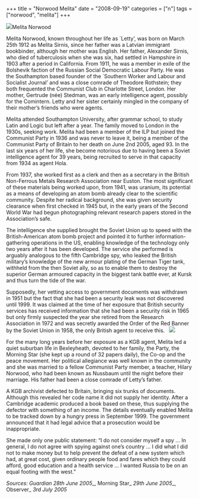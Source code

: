 +++
title = "Norwood Melita"
date = "2008-09-19"
categories = ["n"]
tags = ["norwood", "melita"]
+++

![](http://79.170.40.183/grahamstevenson.me.uk/images/stories/norwood%20melita.JPG)Melita Norwood

Melita Norwood, known throughout her life as \`Letty’, was born on March 25th 1912 as Melita Sirnis, since her father was a Latvian immigrant bookbinder, although her mother was English. Her father, Alexander Sirnis, who died of tuberculosis when she was six, had settled in Hampshire in 1903 after a period in California. From 1911, he was a member in exile of the Bolshevik faction of the Russian Social Democratic Labour Party. He was the Southampton based founder of the \`Southern Worker and Labour and Socialist Journal’ and was a close comrade of Theodore Rothstein; they both frequented the Communist Club in Charlotte Street, London. Her mother, Gertrude (née) Stedman, was an early intelligence agent, possibly for the Comintern. Letty and her sister certainly mingled in the company of their mother’s friends who were agents.  

Melita attended Southampton University, after grammar school, to study Latin and Logic but left after a year. The family moved to London in the 1930s, seeking work. Melita had been a member of the ILP but joined the Communist Party in 1936 and was never to leave it, being a member of the Communist Party of Britain to her death on June 2nd 2005, aged 93. In the last six years of her life, she become notorious due to having been a Soviet intelligence agent for 39 years, being recruited to serve in that capacity from 1934 as agent Hola.

From 1937, she worked first as a clerk and then as a secretary in the British Non-Ferrous Metals Research Association near Euston. The most significant of these materials being worked upon, from 1941, was uranium, its potential as a means of developing an atom bomb already clear to the scientific community. Despite her radical background, she was given security clearance when first checked in 1945 but, in the early years of the Second World War had begun photographing relevant research papers stored in the Association’s safe.

The intelligence she supplied brought the Soviet Union up to speed with the British-American atom bomb project and pointed it to further information-gathering operations in the US, enabling knowledge of the technology only two years after it has been developed. The service she performed is arguably analogous to the fifth Cambridge spy, who leaked the British military’s knowledge of the new armour plating of the German Tiger tank, withheld from the then Soviet ally, so as to enable them to destroy the superior German armoured capacity in the biggest tank battle ever, at Kursk and thus turn the tide of the war.

Supposedly, her vetting access to government documents was withdrawn in 1951 but the fact that she had been a security leak was not discovered until 1999. It was claimed at the time of her exposure that British security services has received information that she had been a security risk in 1965 but only firmly suspected the year she retired from the Research Association in 1972 and was secretly awarded the Order of the Red Banner by the Soviet Union in 1958, the only British agent to receive this.   ![](http://79.170.40.183/grahamstevenson.me.uk/images/stories/norwood%20melita%201.jpg)

For the many long years before her exposure as a KGB agent, Melita led a quiet suburban life in Bexleyheath, devoted to her family, the Party, the Morning Star (she kept up a round of 32 papers daily), the Co-op and the peace movement. Her political allegiance was well known in the community and she was married to a fellow Communist Party member, a teacher, Hilary Norwood, who had been known as Nussbaum until the night before their marriage. His father had been a close comrade of Letty’s father.

A KGB archivist defected to Britain, bringing six trunks of documents. Although this revealed her code name it did not supply her identity. After a Cambridge academic produced a book based on these, thus supplying the defector with something of an income. The details eventually enabled Melita to be tracked down by a hungry press in September 1999. The government announced that it had legal advice that a prosecution would be inappropriate.

She made only one public statement: “I do not consider myself a spy … In general, I do not agree with spying against one’s country … I did what I did not to make money but to help prevent the defeat of a new system which had, at great cost, given ordinary people food and fares which they could afford, good education and a health service … I wanted Russia to be on an equal footing with the west.”

_Sources: Guardian_ _28th June 2005__, Morning Star_ _29th June 2005__, Observer_ _3rd July 2005_
